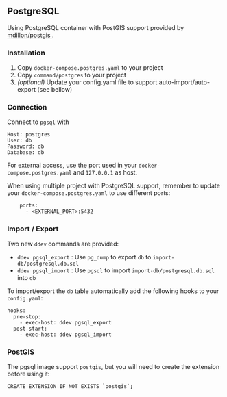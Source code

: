 ## PostgreSQL

Using PostgreSQL container with PostGIS support provided by [mdillon/postgis
](https://hub.docker.com/r/mdillon/postgis).

### Installation

1. Copy `docker-compose.postgres.yaml` to your project
2. Copy `command/postgres` to your project
3. *(optional)* Update your config.yaml file to support auto-import/auto-export (see bellow)

### Connection

Connect to `pgsql` with

```
Host: postgres
User: db
Password: db
Database: db
```

For external access, use the port used in your `docker-compose.postgres.yaml` and `127.0.0.1` as host.

When using multiple project with PostgreSQL support, remember to update your `docker-compose.postgres.yaml` to use different ports:

```
    ports:
      - <EXTERNAL_PORT>:5432
``` 

### Import / Export

Two new `ddev` commands are provided:

- `ddev pgsql_export` : Use `pg_dump` to export `db` to `import-db/postgresql.db.sql` 
- `ddev pgsql_import` : Use `pgsql` to import `import-db/postgresql.db.sql` into `db`

To import/export the `db` table automatically add the following hooks to your `config.yaml`:

```
hooks:
  pre-stop:
    - exec-host: ddev pgsql_export
  post-start:
    - exec-host: ddev pgsql_import
```

### PostGIS

The pgsql image support `postgis`, but you will need to create the extension before using it:

```
CREATE EXTENSION IF NOT EXISTS `postgis`;
```
